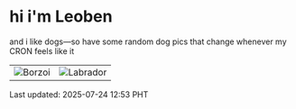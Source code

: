 # hi i'm Leoben

and i like dogs—so have some random dog pics that change whenever my CRON feels like it

|  |  |
|--------|----------|
| ![Borzoi](https://random-dog-vercel.vercel.app/api/random-borzoi?v=1753332810) | ![Labrador](https://random-dog-vercel.vercel.app/api/random-labrador?v=1753332810) |

Last updated: 2025-07-24 12:53 PHT
